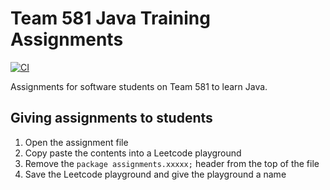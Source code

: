 # Team 581 Java Training Assignments

[![CI](https://github.com/team581/java-assignments/actions/workflows/ci.yml/badge.svg)](https://github.com/team581/java-assignments/actions/workflows/ci.yml)

Assignments for software students on Team 581 to learn Java.

## Giving assignments to students

1. Open the assignment file
2. Copy paste the contents into a Leetcode playground
3. Remove the `package assignments.xxxxx;` header from the top of the file
4. Save the Leetcode playground and give the playground a name
